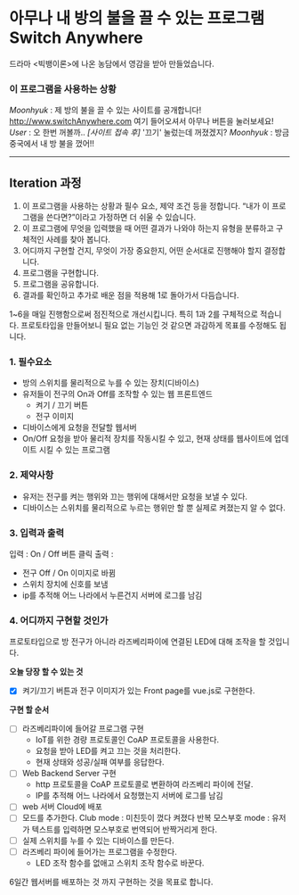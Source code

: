 # 아무나 내 방의 불을 끌 수 있는 프로그램 Switch Anywhere

드라마 <빅뱅이론>에 나온 농담에서 영감을 받아 만들었습니다.

### 이 프로그램을 사용하는 상황

*Moonhyuk* : 제 방의 불을 끌 수 있는 사이트를 공개합니다! http://www.switchAnywhere.com 여기 들어오셔서 아무나 버튼을 눌러보세요!
*User* : 오 한번 꺼볼까.. *[사이트 접속 후]* '끄기' 눌렀는데 꺼졌겠지?
*Moonhyuk* : 방금 중국에서 내 방 불을 껐어!!

----

## Iteration 과정
1. 이  프로그램을  사용하는  상황과  필수  요소, 제약  조건  등을  정합니다. “내가  이  프로그램을  쓴다면?”이라고  가정하면  더  쉬울  수  있습니다.
2. 이  프로그램에  무엇을  입력했을  때  어떤  결과가  나와야  하는지  유형을  분류하고  구체적인  사례를  찾아  봅니다.
3. 어디까지  구현할  건지, 무엇이  가장  중요한지, 어떤  순서대로  진행해야  할지  결정합니다.
4. 프로그램을  구현합니다.
5. 프로그램을  공유합니다.
6. 결과를  확인하고  추가로  배운  점을  적용해 1로  돌아가서  다듬습니다.

1~6을  매일  진행함으로써  점진적으로  개선시킵니다. 특히 1과 2를 구체적으로 적습니다. 프로토타입을 만들어보니 필요 없는 기능인 것 같으면 과감하게 목표를 수정해도 됩니다.


### 1. 필수요소
 - 방의 스위치를 물리적으로 누를 수 있는 장치(디바이스)
 - 유저들이 전구의 On과 Off를 조작할 수 있는 웹 프론트엔드
	 - 켜기 / 끄기 버튼
	 - 전구 이미지
 - 디바이스에게 요청을 전달할 웹서버
 - On/Off 요청을 받아 물리적 장치를 작동시킬 수 있고, 현재 상태를 웹사이트에 업데이트 시킬 수 있는 프로그램

### 2. 제약사항
- 유저는 전구를 켜는 행위와 끄는 행위에 대해서만 요청을 보낼 수 있다.
- 디바이스는 스위치를 물리적으로 누르는 행위만 할 뿐 실제로 켜졌는지 알 수 없다.


### 3. 입력과 출력
입력 : On / Off 버튼 클릭
출력 :
- 전구 Off / On 이미지로 바뀜
- 스위치 장치에 신호를 보냄
- ip를 추적해 어느 나라에서 누른건지 서버에 로그를 남김

### 4. 어디까지 구현할 것인가
프로토타입으로 방 전구가 아니라 라즈베리파이에 연결된 LED에 대해 조작을 할 것입니다.

**오늘 당장 할 수 있는 것**
- [x] 켜기/끄기 버튼과 전구 이미지가 있는 Front page를 vue.js로 구현한다.

**구현 할 순서**
- [ ] 라즈베리파이에 들어갈 프로그램 구현
	- IoT를 위한 경량 프로토콜인 CoAP 프로토콜을 사용한다.
	- 요청을 받아 LED를 켜고 끄는 것을 처리한다.
	- 현재 상태와 성공/실패 여부를 응답한다.
- [ ] Web Backend Server 구현
	- http 프로토콜을 CoAP 프로토콜로 변환하여 라즈베리 파이에 전달.
	- IP를 추적해 어느 나라에서 요청했는지 서버에 로그를 남김
- [ ] web 서버 Cloud에 배포 
- [ ] 모드를 추가한다.
Club mode : 미친듯이 껐다 켜졌다 반복
모스부호 mode : 유저가 텍스트를 입력하면 모스부호로 번역되어 반짝거리게 한다.
- [ ] 실제 스위치를 누를 수 있는 디바이스를 만든다.
- [ ] 라즈베리 파이에 들어가는 프로그램을 수정한다.
	- LED 조작 함수를 없애고 스위치 조작 함수로 바꾼다.

6일간 웹서버를 배포하는 것 까지 구현하는 것을 목표로 합니다.
